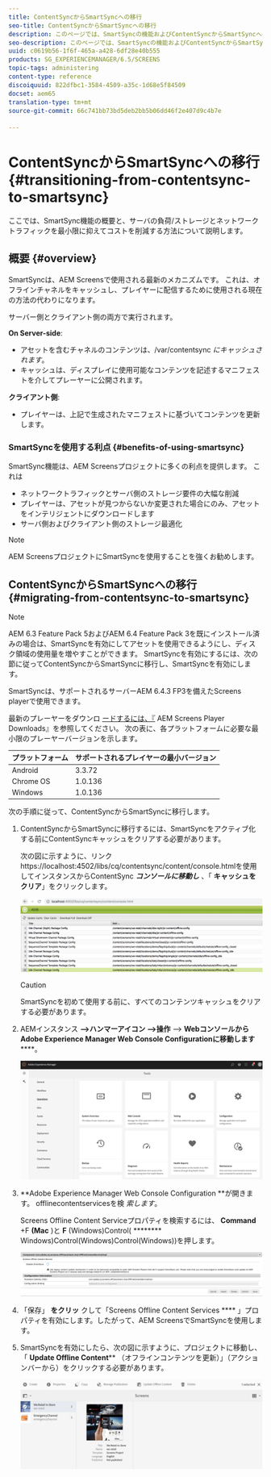 ```yaml
---
title: ContentSyncからSmartSyncへの移行
seo-title: ContentSyncからSmartSyncへの移行
description: このページでは、SmartSyncの機能およびContentSyncからSmartSyncへの移行方法について説明します。
seo-description: このページでは、SmartSyncの機能およびContentSyncからSmartSyncへの移行方法について説明します。
uuid: c0619b56-1f6f-465a-a428-6df28e40b555
products: SG_EXPERIENCEMANAGER/6.5/SCREENS
topic-tags: administering
content-type: reference
discoiquuid: 822dfbc1-3584-4509-a35c-1d68e5f84509
docset: aem65
translation-type: tm+mt
source-git-commit: 66c741bb73bd5deb2bb5b06dd46f2e407d9c4b7e

---
```



# ContentSyncからSmartSyncへの移行 {#transitioning-from-contentsync-to-smartsync}

ここでは、SmartSync機能の概要と、サーバの負荷/ストレージとネットワークトラフィックを最小限に抑えてコストを削減する方法について説明します。

## 概要 {#overview}

SmartSyncは、AEM Screensで使用される最新のメカニズムです。 これは、オフラインチャネルをキャッシュし、プレイヤーに配信するために使用される現在の方法の代わりになります。

サーバー側とクライアント側の両方で実行されます。

**On Server-side**:

* アセットを含むチャネルのコンテンツは、/var/contentsync *にキャッシュされます*。
* キャッシュは、ディスプレイに使用可能なコンテンツを記述するマニフェストを介してプレーヤーに公開されます。

**クライアント側**:

* プレイヤーは、上記で生成されたマニフェストに基づいてコンテンツを更新します。

### SmartSyncを使用する利点 {#benefits-of-using-smartsync}

SmartSync機能は、AEM Screensプロジェクトに多くの利点を提供します。 これは

* ネットワークトラフィックとサーバ側のストレージ要件の大幅な削減
* プレイヤーは、アセットが見つからないか変更された場合にのみ、アセットをインテリジェントにダウンロードします
* サーバ側およびクライアント側のストレージ最適化

>[!NOTE]
>
>AEM ScreensプロジェクトにSmartSyncを使用することを強くお勧めします。

## ContentSyncからSmartSyncへの移行 {#migrating-from-contentsync-to-smartsync}

>[!NOTE]
>
>AEM 6.3 Feature Pack 5およびAEM 6.4 Feature Pack 3を既にインストール済みの場合は、SmartSyncを有効にしてアセットを使用できるようにし、ディスク領域の使用量を増やすことができます。 SmartSyncを有効にするには、次の節に従ってContentSyncからSmartSyncに移行し、SmartSyncを有効にします。
>
>SmartSyncは、サポートされるサーバーAEM 6.4.3 FP3を備えたScreens playerで使用できます。
>
>最新のプレーヤーをダウンロ [ードするには、『](https://download.macromedia.com/screens/) AEM Screens Player Downloads』を参照してください。 次の表に、各プラットフォームに必要な最小限のプレーヤーバージョンを示します。

| **プラットフォーム** | **サポートされるプレイヤーの最小バージョン** |
|---|---|
| Android | 3.3.72 |
| Chrome OS | 1.0.136 |
| Windows | 1.0.136 |

次の手順に従って、ContentSyncからSmartSyncに移行します。

1. ContentSyncからSmartSyncに移行するには、SmartSyncをアクティブ化する前にContentSyncキャッシュをクリアする必要があります。

   次の図に示すように、リンクhttps://localhost:4502/libs/cq/contentsync/content/console.htmlを使用してインスタンスからContentSync ***コンソールに移動し*** 、「 **キャッシュをクリア**」をクリックします。

   ![clear_contesync_cache](assets/clear_contesync_cache.png)

   >[!CAUTION]
   >
   >SmartSyncを初めて使用する前に、すべてのコンテンツキャッシュをクリアする必要があります。

1. AEMインスタンス **—&gt;ハンマーアイコン —&gt;操作** —&gt; **WebコンソールからAdobe Experience Manager Web Console Configurationに移動します******。

   ![screen_shot_2019-02-11at15339pm](assets/screen_shot_2019-02-11at15339pm.png)

1. **Adobe Experience Manager Web Console Configuration **が開きます。 offlinecontentservicesを検 *索します*。

   Screens Offline Content Serviceプロパティを検索するには、 **Command** +F **(Mac** )と **F** (Windows)Control( ******** Windows)Control(Windows)Control(Windows))を押します。

   ![screen_shot_2019-02-19at22643pm](assets/screen_shot_2019-02-19at22643pm.png)

1. 「保存」 **をクリッ** クして「Screens Offline Content Services **** 」プロパティを有効にします。したがって、AEM ScreensでSmartSyncを使用します。
1. SmartSyncを有効にしたら、次の図に示すように、プロジェクトに移動し、「 **Update Offline Content**** （オフラインコンテンツを更新）」（アクションバーから）をクリックする必要があります。

   ![screen_shot_2019-02-25at102605am](assets/screen_shot_2019-02-25at102605am.png)